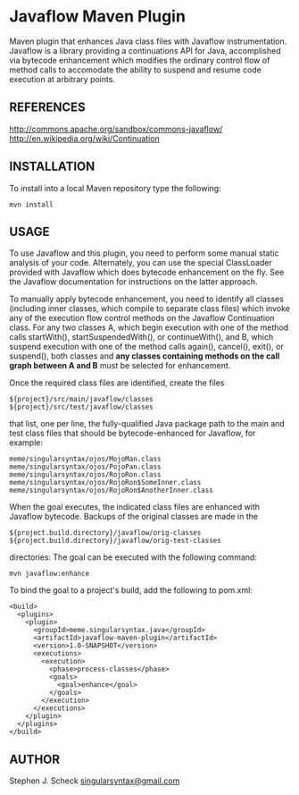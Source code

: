 Javaflow Maven Plugin
=====================

Maven plugin that enhances Java class files with Javaflow instrumentation.
Javaflow is a library providing a continuations API for Java, accomplished
via bytecode enhancement which modifies the ordinary control flow of method
calls to accomodate the ability to suspend and resume code execution at
arbitrary points.


REFERENCES
----------

<http://commons.apache.org/sandbox/commons-javaflow/>  
<http://en.wikipedia.org/wiki/Continuation>


INSTALLATION
------------

To install into a local Maven repository type the following:

    mvn install


USAGE
-----

To use Javaflow and this plugin, you need to perform some manual static
analysis of your code. Alternately, you can use the special ClassLoader
provided with Javaflow which does bytecode enhancement on the fly. See
the Javaflow documentation for instructions on the latter approach.

To manually apply bytecode enhancement, you need to identify all classes
(including inner classes, which compile to separate class files) which
invoke any of the execution flow control methods on the Javaflow Continuation
class. For any two classes A, which begin execution with one of the method
calls startWith(), startSuspendedWith(), or continueWith(), and B, which
suspend execution with one of the method calls again(), cancel(), exit(), or
suspend(), both classes and **any classes containing methods on the call graph
between A and B** must be selected for enhancement.

Once the required class files are identified, create the files

    ${project}/src/main/javaflow/classes
    ${project}/src/test/javaflow/classes

that list, one per line, the fully-qualified Java package path to the
main and test class files that should be bytecode-enhanced for
Javaflow, for example:

    meme/singularsyntax/ojos/MojoMan.class
    meme/singularsyntax/ojos/PojoPan.class
    meme/singularsyntax/ojos/RojoRon.class
    meme/singularsyntax/ojos/RojoRon$SomeInner.class
    meme/singularsyntax/ojos/RojoRon$AnotherInner.class

When the goal executes, the indicated class files are enhanced with
Javaflow bytecode. Backups of the original classes are made in the

    ${project.build.directory}/javaflow/orig-classes
    ${project.build.directory}/javaflow/orig-test-classes

directories: The goal can be executed with the following command:

    mvn javaflow:enhance

To bind the goal to a project's build, add the following to pom.xml:

    <build>
      <plugins>
        <plugin>
          <groupId>meme.singularsyntax.java</groupId>
          <artifactId>javaflow-maven-plugin</artifactId>
          <version>1.0-SNAPSHOT</version>
          <executions>
            <execution>
              <phase>process-classes</phase>
              <goals>
                <goal>enhance</goal>
              </goals>
            </execution>
          </executions>
        </plugin>
      </plugins>
    </build>


AUTHOR
------

Stephen J. Scheck <singularsyntax@gmail.com>
